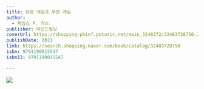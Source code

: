 ```yaml
---
title: 유한 게임과 무한 게임
author:
  - 제임스 P. 카스
publisher: 마인드빌딩
coverUrl: https://shopping-phinf.pstatic.net/main_3248372/32483728750.20230313190649.jpg
publishDate: 2021
link: https://search.shopping.naver.com/book/catalog/32483728750
isbn: 9791190015547
isbn13: 9791190015547

---
```

![](https://shopping-phinf.pstatic.net/main_3248372/32483728750.20230313190649.jpg)